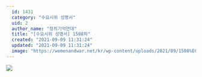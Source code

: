 ```yaml
---
  id: 1431
  category: "수요시위 성명서"
  uid: 2
  author_name: "정의기억연대"
  title: "[수요시위 성명서] 1508차"
  created: "2021-09-09 11:31:24"
  updated: "2021-09-09 11:31:24"
  image: "https://womenandwar.net/kr/wp-content/uploads/2021/09/1508%EC%B0%A8-%EC%88%98%EC%9A%94%EC%8B%9C%EC%9C%84-%EC%84%B1%EB%AA%85%EC%84%9C-%EC%88%9C%EC%84%9C%EC%A7%80-%EB%8C%80%ED%95%9C%EB%B6%88%EA%B5%90%EC%A1%B0%EA%B3%84%EC%A2%85-%EC%82%AC%ED%9A%8C%EB%85%B8%EB%8F%99%EC%9C%84%EC%9B%90%ED%9A%8C_%EC%B5%9C%EC%A2%85002.jpg"
---
```

[![](https://womenandwar.net/kr/wp-content/uploads/2021/09/1508%EC%B0%A8-%EC%88%98%EC%9A%94%EC%8B%9C%EC%9C%84-%EC%84%B1%EB%AA%85%EC%84%9C-%EC%88%9C%EC%84%9C%EC%A7%80-%EB%8C%80%ED%95%9C%EB%B6%88%EA%B5%90%EC%A1%B0%EA%B3%84%EC%A2%85-%EC%82%AC%ED%9A%8C%EB%85%B8%EB%8F%99%EC%9C%84%EC%9B%90%ED%9A%8C_%EC%B5%9C%EC%A2%85002.jpg)](https://womenandwar.net/kr/wp-content/uploads/2021/09/1508%EC%B0%A8-%EC%88%98%EC%9A%94%EC%8B%9C%EC%9C%84-%EC%84%B1%EB%AA%85%EC%84%9C-%EC%88%9C%EC%84%9C%EC%A7%80-%EB%8C%80%ED%95%9C%EB%B6%88%EA%B5%90%EC%A1%B0%EA%B3%84%EC%A2%85-%EC%82%AC%ED%9A%8C%EB%85%B8%EB%8F%99%EC%9C%84%EC%9B%90%ED%9A%8C_%EC%B5%9C%EC%A2%85002.jpg)
